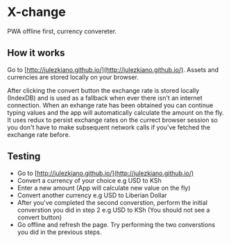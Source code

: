 # X-change

PWA offline first, currency convereter.

## How it works

Go to [http://julezkiano.github.io/](http://julezkiano.github.io/). Assets and currencies are stored locally on your browser.

After clicking the convert button the exchange rate is stored locally (IndexDB) and is used as a fallback when ever there isn't an internet connection. When an exhange rate has been obtained you can continue typing values and the app will automatically calculate the amount on the fly. It uses redux to persist exchange rates on the currect browser session so you don't have to make subsequent network calls if you've fetched the exchange rate before.

## Testing

* Go to [http://julezkiano.github.io/](http://julezkiano.github.io/)
* Convert a currency of your choice e.g USD to KSh
* Enter a new amount (App will calculate new value on the fly)
* Convert another currency e.g USD to Liberian Dollar
* After you've completed the second converstion, perform the initial converstion you did in step 2 e.g USD to KSh (You should not see a convert button)
* Go offline and refresh the page. Try performing the two converstions you did in the previous steps.